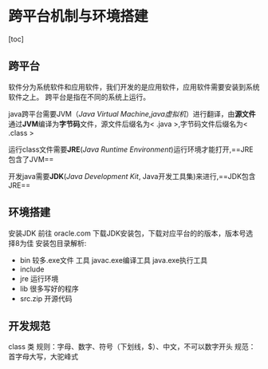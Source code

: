 # 跨平台机制与环境搭建

[toc]

## 跨平台

软件分为系统软件和应用软件，我们开发的是应用软件，应用软件需要安装到系统软件之上。
跨平台是指在不同的系统上运行。

java跨平台需要JVM（*Java Virtual Machine,java虚拟机*）进行翻译，由**源文件**通过**JVM**编译为**字节码**文件，源文件后缀名为< .java >,字节码文件后缀名为< .class >

运行class文件需要**JRE**(*Java Runtime Environment*)运行环境才能打开,==JRE包含了JVM==

开发java需要**JDK**(*Java Development Kit*, Java开发工具集)来进行,==JDK包含JRE==

## 环境搭建

安装JDK
前往 oracle.com 下载JDK安装包，下载对应平台的的版本，版本号选择8为佳
安装包目录解析:

+ bin 较多.exe文件 工具 javac.exe编译工具 java.exe执行工具
+ include
+ jre 运行环境
+ lib 很多写好的程序
+ src.zip 开源代码

## 开发规范

class 类
    规则：字母、数字、符号（下划线，$）、中文，不可以数字开头
    规范：首字母大写，大驼峰式